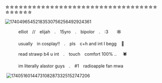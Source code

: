 ☆☆☆☆☆☆☆☆☆☆☆☆☆☆☆☆☆☆☆☆☆☆☆☆☆☆☆☆☆☆☆☆☆☆☆☆☆☆☆☆

![17404965452183530756256492924361](https://github.com/user-attachments/assets/2c3e16bb-236f-4efc-8472-5ed720599cf7)




   ‎ ‎ ‎ ‎ ‎ ‎ ‎ ‎ ‎ ‎ ‎ elliot　//　elijah　.　15yro　.　bipolor　.　:3‎ ‎ ‎ ‎ ‎ ‎ ‎ 🕸

   ‎ ‎ ‎ ‎ ‎ ‎ ‎ ‎ ‎‎ ‎ ‎ usually　in cosplay!!　.　pls　c+h and int I begg‎ ‎ ‎ ‎ 🎸

   ‎ ‎ ‎ ‎ ‎ ‎ ‎ ‎ ‎ ‎ ‎ read strawp b4 u int　.　touch　comfort 100% ..‎ ‎ ‎ ‎ ‎‎ 🕷

   ‎ ‎ ‎ ‎ ‎ ‎ ‎ ‎ ‎‎ ‎ ‎ im literally alastor guys　.　#1　radioapple fan mwa

‎ ‎‎‎![17405160144731082873325152747206](https://github.com/user-attachments/assets/3f97e6ae-7f94-4b11-a4d1-527e7e54c1ea)


